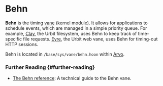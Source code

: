# Behn

**Behn** is the timing [vane](vane.md) (kernel module). It allows for applications to schedule events, which are managed in a simple priority queue. For example, [Clay](clay.md), the Urbit filesystem, uses Behn to keep track of time-specific file requests. [Eyre](eyre.md), the Urbit web vane, uses Behn for timing-out HTTP sessions.

Behn is located in `/base/sys/vane/behn.hoon` within [Arvo](arvo.md).

### Further Reading {#further-reading}

- [The Behn reference](../system/kernel/behn): A technical guide to the Behn vane.
